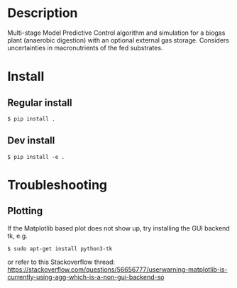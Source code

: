# Description
Multi-stage Model Predictive Control algorithm and simulation for a biogas plant (anaerobic digestion) with an optional external gas storage. Considers uncertainties in macronutrients of the fed substrates.

# Install
## Regular install
```
$ pip install .
```
## Dev install
```
$ pip install -e .
```

# Troubleshooting
## Plotting
If the Matplotlib based plot does not show up, try installing the GUI backend tk, e.g.
```
$ sudo apt-get install python3-tk
```
or refer to this Stackoverflow thread: https://stackoverflow.com/questions/56656777/userwarning-matplotlib-is-currently-using-agg-which-is-a-non-gui-backend-so